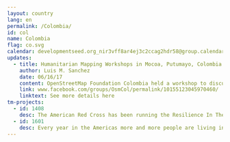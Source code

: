 ```yaml
---
layout: country
lang: en
permalink: /Colombia/
id: col
name: Colombia
flag: co.svg
calendar: developmentseed.org_nir3vff8ar4ej3c2ccag2hdr58@group.calendar.google.com
updates:
  - title: Humanitarian Mapping Workshops in Mocoa, Putumayo, Colombia
    author: Luis M. Sanchez
    date: 06/16/17
    content: OpenStreetMap Foundation Colombia held a workshop to discuss how to leverage OpenStreetMap in humanitarian crises.  
    link: www.facebook.com/groups/OsmCol/permalink/10155123045970460/
    linktext: See more details here
tm-projects:
  - id: 1408
    desc: The American Red Cross has been running the Resilience In The Americas Program (RITA) with the Colombian Red Cross (ERC) to build resilient communities. The Red Cross GIS team will traveling to La Guajira to train local staff and volunteers how to capture GIS data using the OpenStreetMap platform. There is currently very little data for the area and there is a strong need for a more detailed basemap data (buildings, roads, land features, rivers) to assist with program operations and decision making. Through the MapGive project, the Humanitarian Information Unit (HIU) of the U.S. Department of State is providing the OpenStreetMap community access to updated satellite imagery services to help assist with humanitarian mapping.
  - id: 1601
    desc: Every year in the Americas more and more people are living in conditions of vulnerability to natural hazards and climate change. To help reduce disaster risk and enhance community resilience in the region, the American Red Cross is working with Red Cross partners in the Bahamas, Belize, Colombia, Costa Rica, Ecuador, El Salvador, Guyana, Honduras, Jamaica, Nicaragua, Panama and Peru to address local hazards and vulnerabilities in dozens of disaster-prone communities.
---
```

